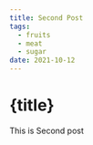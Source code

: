 ```yaml
---
title: Second Post
tags:
  - fruits
  - meat
  - sugar
date: 2021-10-12
---
```


# {title}

This is Second post